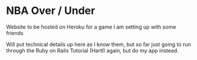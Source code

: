 # NBA Over / Under

Website to be hosted on Heroku for a game I am setting up with some friends

Will put technical details up here as I know them, but so far just going to run
through the Ruby on Rails Tutorial (Hartl) again, but do my app instead. 
